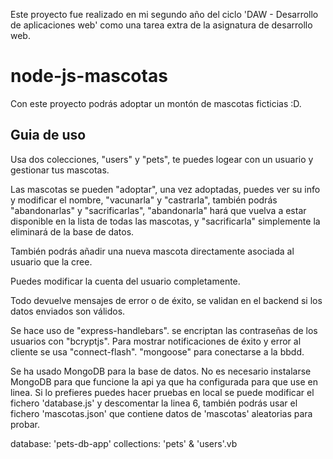 Este proyecto fue realizado en mi segundo año del ciclo 'DAW - Desarrollo de aplicaciones web' 
como una tarea extra de la asignatura de desarrollo web.
# node-js-mascotas
Con este proyecto podrás adoptar un montón de mascotas ficticias :D.

## Guia de uso
Usa dos colecciones, "users" y "pets", te puedes logear con un usuario y gestionar tus mascotas.

Las mascotas se pueden "adoptar", una vez adoptadas, puedes ver su info y modificar el nombre, "vacunarla" y "castrarla", 
también podrás "abandonarlas" y "sacrificarlas", "abandonarla" hará que vuelva a estar disponible en la 
lista de todas las mascotas, y "sacrificarla" simplemente la eliminará de la base de datos.

También podrás añadir una nueva mascota directamente asociada al usuario que la cree.

Puedes modificar la cuenta del usuario completamente.

Todo devuelve mensajes de error o de éxito, se validan en el backend si los datos enviados son válidos.

Se hace uso de "express-handlebars".
se encriptan las contraseñas de los usuarios con "bcryptjs".
Para mostrar notificaciones de éxito y error al cliente se usa "connect-flash".
"mongoose" para conectarse a la bbdd.

Se ha usado MongoDB para la base de datos.
No es necesario instalarse MongoDB para que funcione la api ya que ha configurada para que use en linea.
Si lo prefieres puedes hacer pruebas en local se puede modificar el fichero 'database.js' y descomentar la linea 6,
también podrás usar el fichero 'mascotas.json' que contiene datos de 'mascotas' aleatorias para probar.

database: 'pets-db-app'
collections: 'pets' & 'users'.vb  

